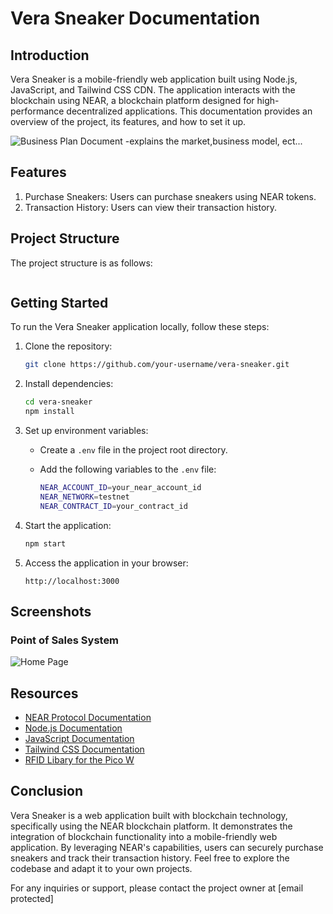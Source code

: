 
# Vera Sneaker Documentation

## Introduction

Vera Sneaker is a mobile-friendly web application built using Node.js, JavaScript, and Tailwind CSS CDN. The application interacts with the blockchain using NEAR, a blockchain platform designed for high-performance decentralized applications. This documentation provides an overview of the project, its features, and how to set it up.

![Business Plan Document](https://docs.google.com/document/d/1wF1kLRF-vrXljHO09-fojqdd46jk_c8N-7IyGE5GT1M/edit?usp=sharing)
-explains the market,business model, ect...

## Features

1. Purchase Sneakers: Users can purchase sneakers using NEAR tokens.
2. Transaction History: Users can view their transaction history.

## Project Structure

The project structure is as follows:

```
```

## Getting Started

To run the Vera Sneaker application locally, follow these steps:

1. Clone the repository:

   ```bash
   git clone https://github.com/your-username/vera-sneaker.git
   ```

2. Install dependencies:

   ```bash
   cd vera-sneaker
   npm install
   ```

3. Set up environment variables:

   - Create a `.env` file in the project root directory.
   - Add the following variables to the `.env` file:

     ```bash
     NEAR_ACCOUNT_ID=your_near_account_id
     NEAR_NETWORK=testnet
     NEAR_CONTRACT_ID=your_contract_id
     ```

4. Start the application:

   ```bash
   npm start
   ```

5. Access the application in your browser:

   ```
   http://localhost:3000
   ```

## Screenshots

### Point of Sales System

![Home Page](./public/images/sneaker1.jpg)

## Resources

- [NEAR Protocol Documentation](https://docs.near.org/)
- [Node.js Documentation](https://nodejs.org/en/docs/)
- [JavaScript Documentation](https://developer.mozilla.org/en-US/docs/Web/JavaScript/Guide)
- [Tailwind CSS Documentation](https://tailwindcss.com/docs)
-  [RFID Libary for the Pico W](https://tailwindcss.com/docs)

## Conclusion

Vera Sneaker is a web application built with blockchain technology, specifically using the NEAR blockchain platform. It demonstrates the integration of blockchain functionality into a mobile-friendly web application. By leveraging NEAR's capabilities, users can securely purchase sneakers and track their transaction history. Feel free to explore the codebase and adapt it to your own projects.

For any inquiries or support, please contact the project owner at [email protected]
